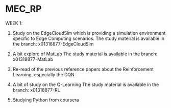# MEC_RP

WEEK 1:
1. Study on the EdgeCloudSim which is providing a simulation environment specific to Edge Computing scenarios.
   The study material is available in the branch: x01318877-EdgeCloudSim
   
2. A bit explore of MatLab
   The study material is available in the branch: x01318877-MatLab

3. Re-read of the previous reference papers about the Reinforcement Learning, especially the DQN

4. A bit of study on the Q-Learning
   The study material is available in the branch: x01318877-RL

5. Studying Python from coursera
